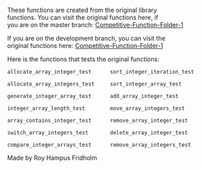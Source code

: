 
These  functions  are  created  from  the  original  library  
functions. You can visit the  original  functions  here,  if  
you are on the master branch: [Competitive-Function-Folder-1](https://github.com/H4PE0N/Competitive-Programming/tree/master/Competitive-Program-Folder/Competitive-Functions-Folder-1)

If you are on the development  branch,  you  can  visit  the  
original functions here: [Competitive-Function-Folder-1](https://github.com/H4PE0N/Competitive-Programming/tree/development/Competitive-Program-Folder/Competitive-Functions-Folder-1)

Here is the functions that  tests  the  original  functions:

```
allocate_array_integer_test      sort_integer_iteration_test

allocate_array_integers_test     sort_integer_array_test

generate_integer_array_test      add_array_integer_test

integer_array_length_test        move_array_integers_test

array_contains_integer_test      remove_array_integer_test

switch_array_integers_test       delete_array_integer_test

compare_integer_arrays_test      remove_array_integers_test
```

Made by Roy Hampus Fridholm

